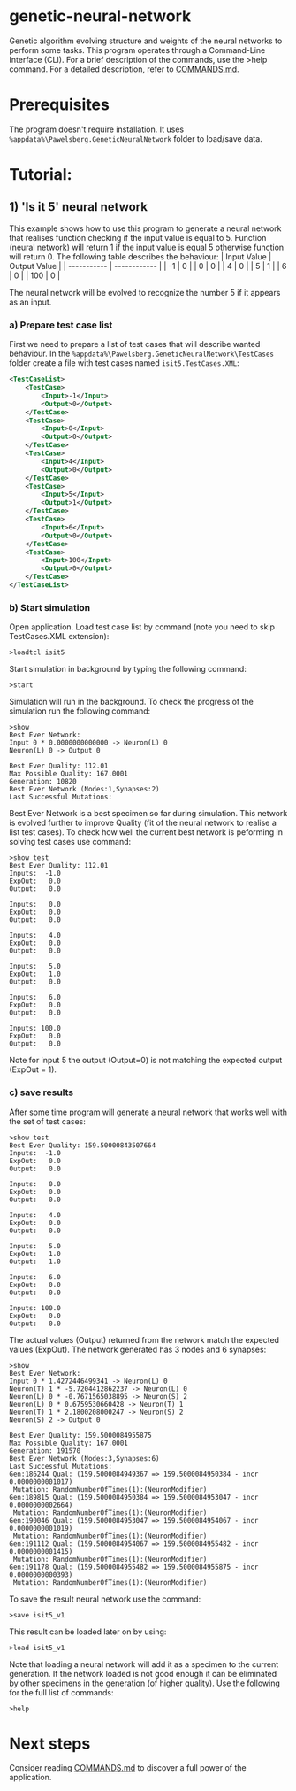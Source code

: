 # genetic-neural-network
Genetic algorithm evolving structure and weights of the neural networks to perform some tasks. 
This program operates through a Command-Line Interface (CLI). For a brief description of the commands, use the >help command. 
For a detailed description, refer to [COMMANDS.md](COMMANDS.md).

# Prerequisites 
The program doesn't require installation. It uses `%appdata%\Pawelsberg.GeneticNeuralNetwork` folder to load/save data.

# Tutorial:
## 1) 'Is it 5' neural network
This example shows how to use this program to generate a neural network that realises function checking if the input value is equal to 5.
Function (neural network) will return 1 if the input value is equal 5 otherwise function will return 0.
The following table describes the behaviour:
| Input Value | Output Value |
| ----------- | ------------ |
| -1          | 0            |
| 0           | 0            |
| 4           | 0            |
| 5           | 1            |
| 6           | 0            |
| 100         | 0            |

The neural network will be evolved to recognize the number 5 if it appears as an input.
### a) Prepare test case list
First we need to prepare a list of test cases that will describe wanted behaviour.
In the `%appdata%\Pawelsberg.GeneticNeuralNetwork\TestCases` folder create a file with test cases named `isit5.TestCases.XML`:
```xml
<TestCaseList>
	<TestCase>
		<Input>-1</Input>
		<Output>0</Output>
	</TestCase>
	<TestCase>
		<Input>0</Input>
		<Output>0</Output>
	</TestCase>
	<TestCase>
		<Input>4</Input>
		<Output>0</Output>
	</TestCase>
	<TestCase>
		<Input>5</Input>
		<Output>1</Output>
	</TestCase>
	<TestCase>
		<Input>6</Input>
		<Output>0</Output>
	</TestCase>
	<TestCase>
		<Input>100</Input>
		<Output>0</Output>
	</TestCase>
</TestCaseList>
```
### b) Start simulation
Open application. Load test case list by command (note you need to skip TestCases.XML extension):
```
>loadtcl isit5
```
Start simulation in background by typing the following command:
```
>start
```
Simulation will run in the background.
To check the progress of the simulation run the following command:
```
>show
Best Ever Network:
Input 0 * 0.0000000000000 -> Neuron(L) 0
Neuron(L) 0 -> Output 0

Best Ever Quality: 112.01
Max Possible Quality: 167.0001
Generation: 10820
Best Ever Network (Nodes:1,Synapses:2)
Last Successful Mutations:
```
Best Ever Network is a best specimen so far during simulation. This network is evolved further to improve Quality (fit of the neural network to realise a list test cases). 
To check how well the current best network is peforming in solving test cases use command:
```
>show test
Best Ever Quality: 112.01
Inputs:  -1.0
ExpOut:   0.0
Output:   0.0

Inputs:   0.0
ExpOut:   0.0
Output:   0.0

Inputs:   4.0
ExpOut:   0.0
Output:   0.0

Inputs:   5.0
ExpOut:   1.0
Output:   0.0

Inputs:   6.0
ExpOut:   0.0
Output:   0.0

Inputs: 100.0
ExpOut:   0.0
Output:   0.0
```
Note for input 5 the output (Output=0) is not matching the expected output (ExpOut = 1).
### c) save results
After some time program will generate a neural network that works well with the set of test cases:
```
>show test
Best Ever Quality: 159.50000843507664
Inputs:  -1.0
ExpOut:   0.0
Output:   0.0

Inputs:   0.0
ExpOut:   0.0
Output:   0.0

Inputs:   4.0
ExpOut:   0.0
Output:   0.0

Inputs:   5.0
ExpOut:   1.0
Output:   1.0

Inputs:   6.0
ExpOut:   0.0
Output:   0.0

Inputs: 100.0
ExpOut:   0.0
Output:   0.0
```
The actual values (Output) returned from the network match the expected values (ExpOut).
The network generated has 3 nodes and 6 synapses:
```
>show
Best Ever Network:
Input 0 * 1.4272446499341 -> Neuron(L) 0
Neuron(T) 1 * -5.7204412862237 -> Neuron(L) 0
Neuron(L) 0 * -0.7671565038895 -> Neuron(S) 2
Neuron(L) 0 * 0.6759530660428 -> Neuron(T) 1
Neuron(T) 1 * 2.1800208000247 -> Neuron(S) 2
Neuron(S) 2 -> Output 0

Best Ever Quality: 159.5000084955875
Max Possible Quality: 167.0001
Generation: 191570
Best Ever Network (Nodes:3,Synapses:6)
Last Successful Mutations:
Gen:186244 Qual: (159.5000084949367 => 159.5000084950384 - incr 0.0000000001017)
 Mutation: RandomNumberOfTimes(1):(NeuronModifier)
Gen:189815 Qual: (159.5000084950384 => 159.5000084953047 - incr 0.0000000002664)
 Mutation: RandomNumberOfTimes(1):(NeuronModifier)
Gen:190046 Qual: (159.5000084953047 => 159.5000084954067 - incr 0.0000000001019)
 Mutation: RandomNumberOfTimes(1):(NeuronModifier)
Gen:191112 Qual: (159.5000084954067 => 159.5000084955482 - incr 0.0000000001415)
 Mutation: RandomNumberOfTimes(1):(NeuronModifier)
Gen:191178 Qual: (159.5000084955482 => 159.5000084955875 - incr 0.0000000000393)
 Mutation: RandomNumberOfTimes(1):(NeuronModifier)
```
To save the result neural network use the command:
```
>save isit5_v1
```
This result can be loaded later on by using:
```
>load isit5_v1
```
Note that loading a neural network will add it as a specimen to the current generation. If the network loaded is not good enough it can be eliminated by other specimens in the generation (of higher quality).
Use the following for the full list of commands:
```
>help
```
# Next steps
Consider reading [COMMANDS.md](COMMANDS.md) to discover a full power of the application.



